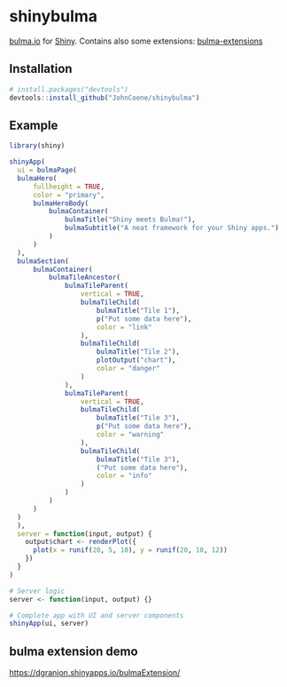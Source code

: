 # shinybulma

[bulma.io](https://bulma.io) for [Shiny](https://shiny.rstudio.com/). Contains
also some extensions: [bulma-extensions](https://wikiki.github.io)

## Installation

``` r
# install.packages("devtools")
devtools::install_github("JohnCoene/shinybulma")
```

## Example

``` r
library(shiny)

shinyApp(
  ui = bulmaPage(
  bulmaHero(
  	  fullheight = TRUE,
	  color = "primary",
	  bulmaHeroBody(
	  	  bulmaContainer(
		  	  bulmaTitle("Shiny meets Bulma!"),
			  bulmaSubtitle("A neat framework for your Shiny apps.")
		  )
	  )
  ),
  bulmaSection(
  	  bulmaContainer(
	  	  bulmaTileAncestor(
		  	  bulmaTileParent(
			  	  vertical = TRUE,
				  bulmaTileChild(
				  	  bulmaTitle("Tile 1"),
					  p("Put some data here"),
					  color = "link"
				  ),
				  bulmaTileChild(
				  	  bulmaTitle("Tile 2"),
					  plotOutput("chart"),
					  color = "danger"
				  )
			  ),
		  	  bulmaTileParent(
			  	  vertical = TRUE,
				  bulmaTileChild(
				  	  bulmaTitle("Tile 3"),
					  p("Put some data here"),
					  color = "warning"
				  ),
				  bulmaTileChild(
				  	  bulmaTitle("Tile 3"),
					  ("Put some data here"),
					  color = "info"
				  )
			  )
		  )
	  )
  )
  ),
  server = function(input, output) {
    output$chart <- renderPlot({
      plot(x = runif(20, 5, 10), y = runif(20, 10, 12))
    })
  }
)

# Server logic
server <- function(input, output) {}

# Complete app with UI and server components
shinyApp(ui, server)
```

## bulma extension demo

https://dgranjon.shinyapps.io/bulmaExtension/

